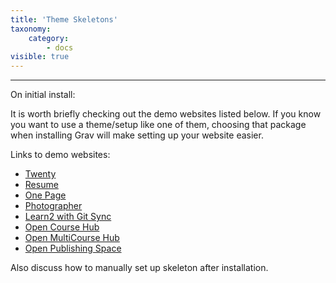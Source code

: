 ```yaml
---
title: 'Theme Skeletons'
taxonomy:
    category:
        - docs
visible: true
---
```


---

On initial install:

It is worth briefly checking out the demo websites listed below. If you know you want to use a theme/setup like one of them, choosing that package when installing Grav will make setting up your website easier.

Links to demo websites:
* [Twenty](https://demo.getgrav.org/twenty-skeleton/)
* [Resume](https://demo.getgrav.org/resume-skeleton/)
* [One Page](https://demo.getgrav.org/onepage-skeleton/)
* [Photographer](https://demo.getgrav.org/photographer-skeleton/)
* [Learn2 with Git Sync](https://demo.hibbittsdesign.org/grav-learn2-git-sync/)
* [Open Course Hub](https://demo.hibbittsdesign.org/grav-open-matter-course-hub/)
* [Open MultiCourse Hub](https://demo.hibbittsdesign.org/grav-skeleton-open-matter-multi-course-hub-site/)
* [Open Publishing Space](http://demo.hibbittsdesign.org/grav-open-publishing-quark/)

Also discuss how to manually set up skeleton after installation.